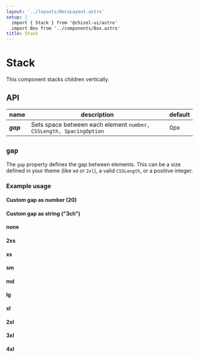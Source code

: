 ```yaml
---
layout: '../layouts/DocsLayout.astro'
setup: |
  import { Stack } from '@chisel-ui/astro'
  import Box from '../components/Box.astro'
title: Stack
---
```


# Stack

This component stacks children vertically.

## API

| name      | description                                                        | default |
| --------- | ------------------------------------------------------------------ | ------- |
| **_gap_** | Sets space between each element `number, CSSLength, SpacingOption` | 0px     |

## `gap`

The `gap` property defines the gap between elements. This can be a size defined in your theme (like `md` or `2xl`), a valid `CSSLength`, or a positive integer.

### Example usage

#### Custom gap as number (20)

<Stack gap={20}>
    <Box />
    <Box />
    <Box />
    <Box />
    <Box />
</Stack>

#### Custom gap as string ("3ch")

<Stack gap="3ch">
    <Box />
    <Box />
    <Box />
    <Box />
    <Box />
</Stack>

#### none

<Stack gap="none">
    <Box />
    <Box />
    <Box />
    <Box />
    <Box />
</Stack>

#### 2xs

<Stack gap="2xs">
    <Box />
    <Box />
    <Box />
    <Box />
    <Box />
</Stack>

#### xs

<Stack gap="xs">
    <Box />
    <Box />
    <Box />
    <Box />
    <Box />
</Stack>

#### sm

<Stack gap="sm">
    <Box />
    <Box />
    <Box />
    <Box />
    <Box />
</Stack>

#### md

<Stack gap="md">
    <Box />
    <Box />
    <Box />
    <Box />
    <Box />
</Stack>

#### lg

<Stack gap="lg">
    <Box />
    <Box />
    <Box />
    <Box />
    <Box />
</Stack>

#### xl

<Stack gap="xl">
    <Box />
    <Box />
    <Box />
    <Box />
    <Box />
</Stack>

#### 2xl

<Stack gap="2xl">
    <Box />
    <Box />
    <Box />
    <Box />
    <Box />
</Stack>

#### 3xl

<Stack gap="3xl">
    <Box />
    <Box />
    <Box />
    <Box />
    <Box />
</Stack>

#### 4xl

<Stack gap="4xl">
    <Box />
    <Box />
    <Box />
    <Box />
    <Box />
</Stack>
